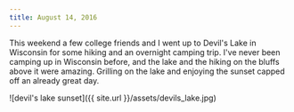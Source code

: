 ```yaml
---
title: August 14, 2016
---
```


This weekend a few college friends and I went up to Devil's Lake in Wisconsin
for some hiking and an overnight camping trip. I've never been camping up in
Wisconsin before, and the lake and the hiking on the bluffs above it were
amazing. Grilling on the lake and enjoying the sunset capped off an already
great day.

![devil's lake sunset]({{ site.url }}/assets/devils_lake.jpg)
